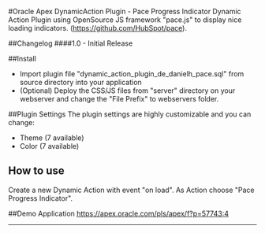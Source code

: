 #Oracle Apex DynamicAction Plugin - Pace Progress Indicator
Dynamic Action Plugin using OpenSource JS framework "pace.js" to display nice loading indicators.
(https://github.com/HubSpot/pace).


##Changelog
####1.0 - Initial Release

##Install
- Import plugin file "dynamic_action_plugin_de_danielh_pace.sql" from source directory into your application
- (Optional) Deploy the CSS/JS files from "server" directory on your webserver and change the "File Prefix" to webservers folder.

##Plugin Settings
The plugin settings are highly customizable and you can change:
- Theme (7 available) 
- Color (7 available)

## How to use
Create a new Dynamic Action with event "on load". As Action choose "Pace Progress Indicator".

##Demo Application
https://apex.oracle.com/pls/apex/f?p=57743:4

---
